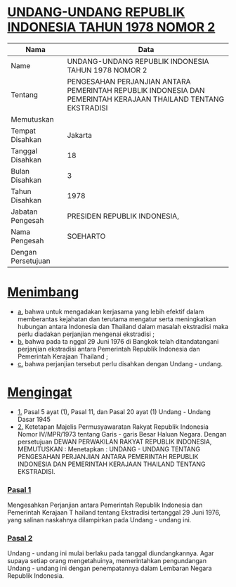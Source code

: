 # [UNDANG-UNDANG REPUBLIK INDONESIA TAHUN 1978 NOMOR 2](http://example.org/legal/peraturan/uu/1978/2)

| Nama | Data |
| ------ | ----- |
|Name|UNDANG-UNDANG REPUBLIK INDONESIA TAHUN 1978 NOMOR 2|
|Tentang| PENGESAHAN PERJANJIAN ANTARA PEMERINTAH REPUBLIK INDONESIA DAN PEMERINTAH KERAJAAN THAILAND TENTANG EKSTRADISI|
|Memutuskan||
|Tempat Disahkan|Jakarta|
|Tanggal Disahkan|18|
|Bulan Disahkan|3|
|Tahun Disahkan|1978|
|Jabatan Pengesah|PRESIDEN REPUBLIK INDONESIA,|
|Nama Pengesah|SOEHARTO|
|Dengan Persetujuan||
# [Menimbang](http://example.org/legal/peraturan/uu/1978/2/menimbang)

* [a.](http://example.org/legal/peraturan/uu/1978/2/menimbang/huruf/a) bahwa untuk mengadakan kerjasama yang lebih efektif dalam memberantas kejahatan dan terutama mengatur serta meningkatkan hubungan antara Indonesia dan Thailand dalam masalah ekstradisi maka perlu diadakan perjanjian mengenai ekstradisi ;
* [b.](http://example.org/legal/peraturan/uu/1978/2/menimbang/huruf/b) bahwa pada ta nggal 29 Juni 1976 di Bangkok telah ditandatangani perjanjian ekstradisi antara Pemerintah Republik Indonesia dan Pemerintah Kerajaan Thailand ;
* [c.](http://example.org/legal/peraturan/uu/1978/2/menimbang/huruf/c) bahwa perjanjian tersebut perlu disahkan dengan Undang - undang.
# [Mengingat](http://example.org/legal/peraturan/uu/1978/2/mengingat)

* [1.](http://example.org/legal/peraturan/uu/1978/2/mengingat/huruf/0001) Pasal 5 ayat (1), Pasal 11, dan Pasal 20 ayat (1) Undang - Undang Dasar 1945
* [2.](http://example.org/legal/peraturan/uu/1978/2/mengingat/huruf/0002) Ketetapan Majelis Permusyawaratan Rakyat Republik Indonesia Nomor IV/MPR/1973 tentang Garis - garis Besar Haluan Negara. Dengan persetujuan DEWAN PERWAKILAN RAKYAT REPUBLIK INDONESIA, MEMUTUSKAN : Menetapkan : UNDANG - UNDANG TENTANG PENGESAHAN PERJANJIAN ANTARA PEMERINTAH REPUBLIK INDONESIA DAN PEMERINTAH KERAJAAN THAILAND TENTANG EKSTRADISI.

### [Pasal 1](http://example.org/legal/peraturan/uu/1978/2/pasal/0001)
Mengesahkan Perjanjian antara Pemerintah Republik Indonesia dan Pemerintah Kerajaan T hailand tentang Ekstradisi tertanggal 29 Juni 1976, yang salinan naskahnya dilampirkan pada Undang - undang ini.


### [Pasal 2](http://example.org/legal/peraturan/uu/1978/2/pasal/0002)
Undang - undang ini mulai berlaku pada tanggal diundangkannya. Agar supaya setiap orang mengetahuinya, memerintahkan pengundangan Undang - undang ini dengan penempatannya dalam Lembaran Negara Republik Indonesia.
